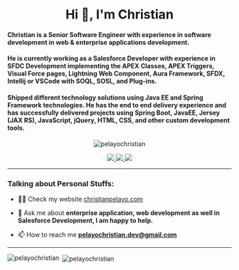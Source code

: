 <h1 align="center">Hi 👋, I'm Christian</h1>

<h4>Christian is a Senior Software Engineer with experience in software development in web & enterprise applications development.</h4>

<h4>He is currently working as a Salesforce Developer with experience in SFDC Development implementing the APEX Classes, APEX Triggers, Visual Force pages, Lightning Web Component, Aura Framework, SFDX, Intellij or VSCode with SOQL, SOSL, and Plug-ins.</h4>


<h4>Shipped different technology solutions using Java EE and Spring Framework technologies. He has the end to end delivery experience and has successfully delivered projects using Spring Boot, JavaEE, Jersey (JAX RS), JavaScript, jQuery, HTML, CSS, and other custom development tools.</h4>

<p align="center"> <img src="https://komarev.com/ghpvc/?username=pelayochristian" alt="pelayochristian" /> </p>

<p align="center">
    <a href="https://twitter.com/iamchanpelayo" target="blank">
        <img src="https://img.shields.io/badge/twitter-%231DA1F2.svg?&style=for-the-badge&logo=twitter&logoColor=white" />
    </a>
     <a href="https://linkedin.com/in/christian-pelayo" target="blank">
        <img src="https://img.shields.io/badge/linkedin-%230077B5.svg?&style=for-the-badge&logo=linkedin&logoColor=white" />
    </a>
     <a href="https://instagram.com/_chanpelayo" target="blank">
        <img src="https://img.shields.io/badge/instagram-%23E4405F.svg?&style=for-the-badge&logo=instagram&logoColor=white" />
    </a>
</p>

<hr/>

### Talking about Personal Stuffs:

- 👨‍💻 Check my website [christianpelayo.com](https://www.christianpelayo.com)

- 💬 Ask me about **enterprise application, web development as well in Salesforce Development, I am happy to help.**

- 📫 How to reach me **pelayochristian.dev@gmail.com**

<hr/>

<p><img align="left" src="https://github-readme-stats.vercel.app/api/top-langs/?username=pelayochristian&hide=html&theme=dracula" alt="pelayochristian" /></p>
<p>&nbsp;<img align="center" src="https://github-readme-stats.vercel.app/api?username=pelayochristian&show_icons=true&theme=dracula" alt="pelayochristian" /></p>

[website]:https://www.christianpelayo.com
